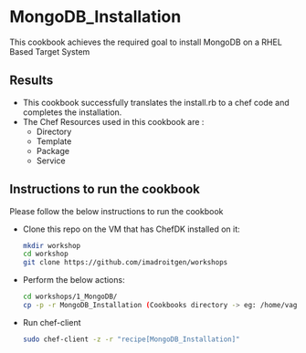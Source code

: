 # MongoDB_Installation
This cookbook achieves the required goal to install MongoDB on a RHEL Based Target System

## Results
* This cookbook successfully translates the install.rb to a chef code and completes the installation.
* The Chef Resources used in this cookbook are :
    * Directory
    * Template
    * Package
    * Service

## Instructions to run the cookbook

Please follow the below instructions to run the cookbook

* Clone this repo on the VM that has ChefDK installed on it:
    ``` bash
    mkdir workshop
    cd workshop
    git clone https://github.com/imadroitgen/workshops
    ```
* Perform the below actions:
    ``` bash
    cd workshops/1_MongoDB/
    cp -p -r MongoDB_Installation (Cookbooks directory -> eg: /home/vagrant/cookbooks/)
    ```
* Run chef-client 
    ``` bash
    sudo chef-client -z -r "recipe[MongoDB_Installation]"
    ```
